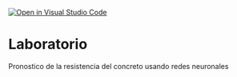 [![Open in Visual Studio Code](https://classroom.github.com/assets/open-in-vscode-718a45dd9cf7e7f842a935f5ebbe5719a5e09af4491e668f4dbf3b35d5cca122.svg)](https://classroom.github.com/online_ide?assignment_repo_id=13090948&assignment_repo_type=AssignmentRepo)
# Laboratorio
Pronostico de la resistencia del concreto usando redes neuronales
